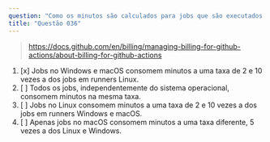 ```yaml
---
question: "Como os minutos são calculados para jobs que são executados em diferentes sistemas operacionais no GitHub Actions?"
title: "Questão 036"
---
```


> https://docs.github.com/en/billing/managing-billing-for-github-actions/about-billing-for-github-actions
1. [x] Jobs no Windows e macOS consomem minutos a uma taxa de 2 e 10 vezes a dos jobs em runners Linux.
1. [ ] Todos os jobs, independentemente do sistema operacional, consomem minutos na mesma taxa.
1. [ ] Jobs no Linux consomem minutos a uma taxa de 2 e 10 vezes a dos jobs em runners Windows e macOS.
1. [ ] Apenas jobs no macOS consomem minutos a uma taxa diferente, 5 vezes a dos Linux e Windows.
